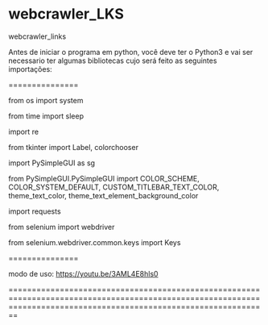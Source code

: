 # webcrawler_LKS
webcrawler_links



Antes de iniciar o programa em python, você deve ter o Python3 e vai ser necessario ter algumas bibliotecas cujo será feito as seguintes importações:

===============

from os import system

from time import sleep

import re

from tkinter import Label, colorchooser

import PySimpleGUI as sg

from PySimpleGUI.PySimpleGUI import COLOR_SCHEME, COLOR_SYSTEM_DEFAULT, CUSTOM_TITLEBAR_TEXT_COLOR, theme_text_color, theme_text_element_background_color

import requests

from selenium import webdriver

from selenium.webdriver.common.keys import Keys


===============

modo de uso:
https://youtu.be/3AML4E8hls0


====================================================================================================================================================================


